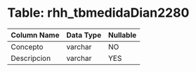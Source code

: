 # Table: rhh_tbmedidaDian2280

| Column Name | Data Type | Nullable |
|-------------|-----------|----------|
| Concepto | varchar | NO |
| Descripcion | varchar | YES |
